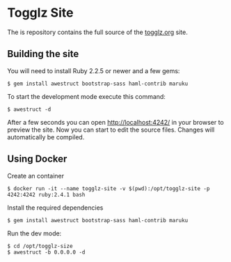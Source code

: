 # Togglz Site

The is repository contains the full source of the [togglz.org](http://www.togglz.org/) site.

## Building the site

You will need to install Ruby 2.2.5 or newer and a few gems:

    $ gem install awestruct bootstrap-sass haml-contrib maruku

To start the development mode execute this command:

    $ awestruct -d

After a few seconds you can open [http://localhost:4242/](http://localhost:4242/) in
your browser to preview the site. Now you can start to edit the source files. Changes
will automatically be compiled.

## Using Docker

Create an container

    $ docker run -it --name togglz-site -v $(pwd):/opt/togglz-site -p 4242:4242 ruby:2.4.1 bash

Install the required dependencies

    $ gem install awestruct bootstrap-sass haml-contrib maruku

Run the dev mode:

    $ cd /opt/togglz-size
    $ awestruct -b 0.0.0.0 -d
